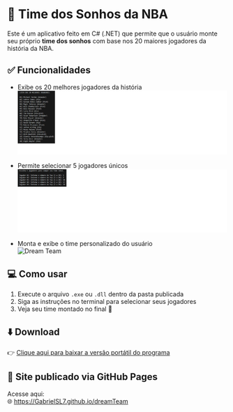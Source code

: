 # 🏀 Time dos Sonhos da NBA

Este é um aplicativo feito em C# (.NET) que permite que o usuário monte seu próprio **time dos sonhos** com base nos 20 maiores jogadores da história da NBA.

## ✅ Funcionalidades

- Exibe os 20 melhores jogadores da história  
![Lista de Jogadores](./imagens/lista-jogadores.png)

- Permite selecionar 5 jogadores únicos  
![Time Ideal](./imagens/time-ideal.png)

- Monta e exibe o time personalizado do usuário  
![Dream Team](./imagens/dreamTeam.png)

## 💻 Como usar

1. Execute o arquivo `.exe` ou `.dll` dentro da pasta publicada  
2. Siga as instruções no terminal para selecionar seus jogadores  
3. Veja seu time montado no final 🎉

## ⬇️ Download

👉 [Clique aqui para baixar a versão portátil do programa](./dist/dreamTeam.zip)

## 🔗 Site publicado via GitHub Pages

Acesse aqui:  
🌐 https://GabrielSL7.github.io/dreamTeam
